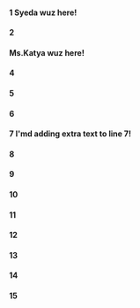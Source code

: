 #### 1 Syeda wuz here!
#### 2
#### Ms.Katya wuz here!
#### 4
#### 5
#### 6
#### 7 I'md adding extra text to line 7!
#### 8
#### 9
#### 10
#### 11
#### 12
#### 13
#### 14
#### 15